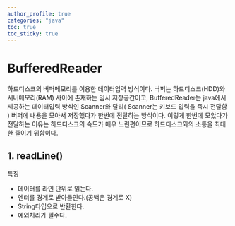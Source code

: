 ```yaml
---
author_profile: true
categories: "java"
toc: true
toc_sticky: true
---
```

# BufferedReader
하드디스크의 버퍼메모리를 이용한 데이터입력 방식이다. 버퍼는 하드디스크(HDD)와 서버메모리(RAM) 사이에 존재하는 임시 저장공간이고, BufferedReader는 java에서 제공하는 데이터입력 방식인 Scanner와 달리( Scanner는 키보드 입력을 즉시 전달함 ) 버퍼에 내용을 모아서 저장했다가 한번에 전달하는 방식이다. 이렇게 한번에 모았다가 전달하는 이유는 하드디스크의 속도가 매우 느린편이므로 하드디스크와의 소통을 최대한 줄이기 위함이다.

## 1. readLine()
특징
 - 데이터를 라인 단위로 읽는다.
 - 엔터를 경계로 받아들인다.(공백은 경계로 X)
 - String타입으로 반환한다.
 - 예외처리가 필수다.